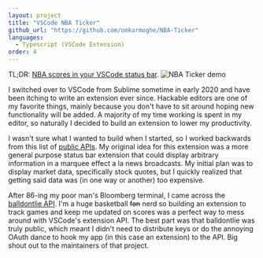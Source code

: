 ```yaml
---
layout: project
title: "VSCode NBA Ticker"
github_url: "https://github.com/omkarmoghe/NBA-Ticker"
languages:
  - Typescript (VSCode Extension)
order: 4
---
```


TL;DR: [NBA scores in your VSCode status bar](https://marketplace.visualstudio.com/items?itemName=omkarmoghe.nba-ticker).
![NBA Ticker demo](https://github.com/omkarmoghe/NBA-Ticker/blob/master/images/demo-gif-1.gif)

I switched over to VSCode from Sublime sometime in early 2020 and have been itching to write an extension ever since. Hackable editors are one of my favorite things, mainly because you don't have to sit around hoping new functionality will be added. A majority of my time working is spent in my editor, so naturally I decided to build an extension to lower my productivity.

I wasn't sure what I wanted to build when I started, so I worked backwards from this list of [public APIs](https://github.com/public-apis/public-apis). My original idea for this extension was a more general purpose status bar extension that could display arbitrary information in a marquee effect a la news broadcasts. My initial plan was to display market data, specifically stock quotes, but I quickly realized that getting said data was (in one way or another) too expensive.

After 86-ing my poor man's Bloomberg terminal, I came across the [balldontlie API](https://www.balldontlie.io/#introduction). I'm a huge basketball ~~fan~~ nerd so building an extension to track games and keep me updated on scores was a perfect way to mess around with VSCode's extension API. The best part was that balldontlie was truly public, which meant I didn't need to distribute keys or do the annoying OAuth dance to hook my app (in this case an extension) to the API. Big shout out to the maintainers of that project.

